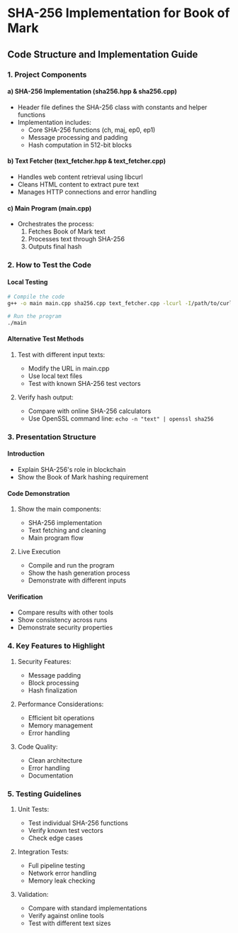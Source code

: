 # SHA-256 Implementation for Book of Mark
## Code Structure and Implementation Guide

### 1. Project Components

#### a) SHA-256 Implementation (sha256.hpp & sha256.cpp)
- Header file defines the SHA-256 class with constants and helper functions
- Implementation includes:
  - Core SHA-256 functions (ch, maj, ep0, ep1)
  - Message processing and padding
  - Hash computation in 512-bit blocks

#### b) Text Fetcher (text_fetcher.hpp & text_fetcher.cpp)
- Handles web content retrieval using libcurl
- Cleans HTML content to extract pure text
- Manages HTTP connections and error handling

#### c) Main Program (main.cpp)
- Orchestrates the process:
  1. Fetches Book of Mark text
  2. Processes text through SHA-256
  3. Outputs final hash

### 2. How to Test the Code

#### Local Testing
```bash
# Compile the code
g++ -o main main.cpp sha256.cpp text_fetcher.cpp -lcurl -I/path/to/curl/include

# Run the program
./main
```

#### Alternative Test Methods
1. Test with different input texts:
   - Modify the URL in main.cpp
   - Use local text files
   - Test with known SHA-256 test vectors

2. Verify hash output:
   - Compare with online SHA-256 calculators
   - Use OpenSSL command line: `echo -n "text" | openssl sha256`

### 3. Presentation Structure

#### Introduction
- Explain SHA-256's role in blockchain
- Show the Book of Mark hashing requirement

#### Code Demonstration
1. Show the main components:
   - SHA-256 implementation
   - Text fetching and cleaning
   - Main program flow

2. Live Execution
   - Compile and run the program
   - Show the hash generation process
   - Demonstrate with different inputs

#### Verification
- Compare results with other tools
- Show consistency across runs
- Demonstrate security properties

### 4. Key Features to Highlight

1. Security Features:
   - Message padding
   - Block processing
   - Hash finalization

2. Performance Considerations:
   - Efficient bit operations
   - Memory management
   - Error handling

3. Code Quality:
   - Clean architecture
   - Error handling
   - Documentation

### 5. Testing Guidelines

1. Unit Tests:
   - Test individual SHA-256 functions
   - Verify known test vectors
   - Check edge cases

2. Integration Tests:
   - Full pipeline testing
   - Network error handling
   - Memory leak checking

3. Validation:
   - Compare with standard implementations
   - Verify against online tools
   - Test with different text sizes
